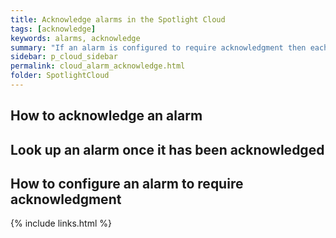 ```yaml
---
title: Acknowledge alarms in the Spotlight Cloud
tags: [acknowledge]
keywords: alarms, acknowledge
summary: "If an alarm is configured to require acknowledgment then each raised instance of the alarm remains present in Spotlight until it is acknowledged."
sidebar: p_cloud_sidebar
permalink: cloud_alarm_acknowledge.html
folder: SpotlightCloud
---
```


## How to acknowledge an alarm


## Look up an alarm once it has been acknowledged


## How to configure an alarm to require acknowledgment


{% include links.html %}
